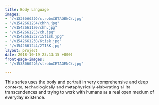 ```yaml
---
title: Body Language
images:
- "/v1538060226/stroboCETAGENCY.jpg"
- "/v1542661204/chhh.jpg"
- "/v1542661190/chh.jpg"
- "/v1542661203/ch.jpg"
- "/v1542661262/15tisk.jpg"
- "/v1542661258/6tisk.jpg"
- "/v1542661244/2TISK.jpg"
layout: project
date: 2018-10-19 23:13:15 +0000
front-page-images:
- "/v1538060226/stroboCETAGENCY.jpg"

---
```

This series uses the body and portrait in very comprehensive and deep contexts, technologically and metaphysically elaborating all its transcendences and trying to work with humans as a real open medium of everyday existence.